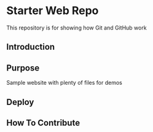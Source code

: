 # Starter Web Repo

This repository is for showing how Git and GitHub work


## Introduction

## Purpose

Sample website with plenty of files for demos

## Deploy

## How To Contribute

